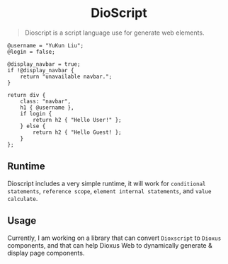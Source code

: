 <div align="center">
    <h1>DioScript</h1>
</div>

> Dioscript is a script language use for generate web elements.

```dioscript
@username = "YuKun Liu";
@login = false;

@display_navbar = true;
if !@display_navbar {
    return "unavailable navbar.";
}

return div {
    class: "navbar",
    h1 { @username },
    if login {
        return h2 { "Hello User!" };
    } else {
        return h2 { "Hello Guest! };
    }
};

```

## Runtime

Dioscript includes a very simple runtime, it will work for `conditional statements`, `reference scope`, `element internal statements`, and `value calculate`.

## Usage

Currently, I am working on a library that can convert `Dioxscript` to `Dioxus` components, and that can help Dioxus Web to dynamically generate & display page components.
